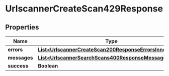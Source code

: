 

# UrlscannerCreateScan429Response


## Properties

| Name | Type | Description | Notes |
|------------ | ------------- | ------------- | -------------|
|**errors** | [**List&lt;UrlscannerCreateScan200ResponseErrorsInner&gt;**](UrlscannerCreateScan200ResponseErrorsInner.md) |  |  |
|**messages** | [**List&lt;UrlscannerSearchScans400ResponseMessagesInner&gt;**](UrlscannerSearchScans400ResponseMessagesInner.md) |  |  |
|**success** | **Boolean** |  |  |



